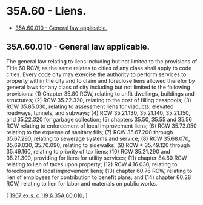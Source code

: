 # 35A.60 - Liens.
* [35A.60.010 - General law applicable.](#35a60010---general-law-applicable)
## 35A.60.010 - General law applicable.
The general law relating to liens including but not limited to the provisions of Title 60 RCW, as the same relates to cities of any class shall apply to code cities. Every code city may exercise the authority to perform services to property within the city and to claim and foreclose liens allowed therefor by general laws for any class of city including but not limited to the following provisions: (1) Chapter 35.80 RCW, relating to unfit dwellings, buildings and structures; (2) RCW 35.22.320, relating to the cost of filling cesspools; (3) RCW 35.85.030, relating to assessment liens for viaducts, elevated roadways, tunnels, and subways; (4) RCW 35.21.130, 35.21.140, 35.21.150, and 35.22.320 for garbage collection; (5) chapters 35.50, 35.55 and 35.56 RCW relating to enforcement of local improvement liens; (6) RCW 35.73.050 relating to the expense of sanitary fills; (7) RCW 35.67.200 through 35.67.290, relating to sewerage systems and service; (8) RCW 35.68.070, 35.69.030, 35.70.090, relating to sidewalks; (9) RCW * 35.49.120 through 35.49.160, relating to priority of tax liens; (10) RCW 35.21.290 and 35.21.300, providing for liens for utility services; (11) chapter 84.60 RCW relating to lien of taxes upon property; (12) RCW 4.16.030, relating to foreclosure of local improvement liens; (13) chapter 60.76 RCW, relating to lien of employees for contribution to benefit plans; and (14) chapter 60.28 RCW, relating to lien for labor and materials on public works.

\[ [1967 ex.s. c 119 § 35A.60.010](https://leg.wa.gov/CodeReviser/documents/sessionlaw/1967ex1c119.pdf?cite=1967%20ex.s.%20c%20119%20§%2035A.60.010); \]

